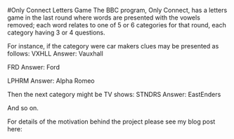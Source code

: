 #Only Connect Letters Game
The BBC program, Only Connect, has a letters game in the last round where words are presented with the vowels removed; each word relates to one of 5 or 6 categories for that round, each category having 3 or 4 questions.

For instance, if the category were car makers clues may be presented as follows:
VXHLL
Answer: Vauxhall

FRD
Answer: Ford

LPHRM
Answer: Alpha Romeo

Then the next category might be TV shows:
STNDRS
Answer: EastEnders

And so on.

For details of the motivation behind the project please see my blog post here: